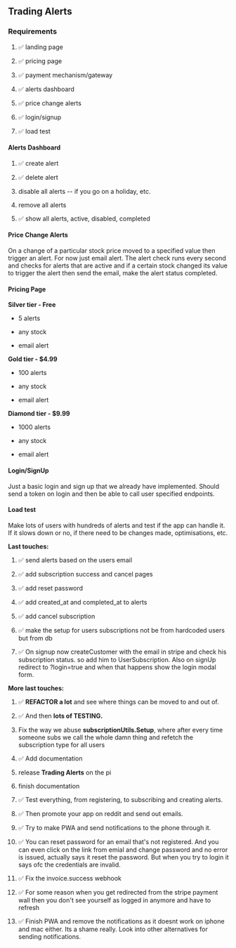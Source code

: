 <h2><strong>Trading Alerts</strong></h2>
<p></p>
<h3>Requirements</h3>
<ol>
  <li><p>✅ landing page</p></li>
  <li><p>✅ pricing page</p></li>
  <li><p>✅ payment mechanism/gateway</p></li>
  <li><p>✅ alerts dashboard</p></li>
  <li><p>✅ price change alerts</p></li>
  <li><p>✅ login/signup</p></li>
  <li><p>✅ load test</p></li>
</ol>
<p></p>
<h4>Alerts Dashboard</h4>
<ol>
  <li><p>✅ create alert</p></li>
  <li><p>✅ delete alert</p></li>
  <li><p>disable all alerts -- if you go on a holiday, etc.</p></li>
  <li><p>remove all alerts</p></li>
  <li><p>✅ show all alerts, active, disabled, completed</p></li>
</ol>
<p></p>
<h4>Price Change Alerts</h4>
<p>
  On a change of a particular stock price moved to a specified value then
  trigger an alert. For now just email alert. The alert check runs every second
  and checks for alerts that are active and if a certain stock changed its value
  to trigger the alert then send the email, make the alert status completed.
</p>
<p></p>
<h4>Pricing Page</h4>
<p><strong>Silver tier - Free</strong></p>
<ul>
  <li><p>5 alerts</p></li>
  <li><p>any stock</p></li>
  <li><p>email alert</p></li>
</ul>
<p></p>
<p><strong>Gold tier - $4.99</strong></p>
<ul>
  <li><p>100 alerts</p></li>
  <li><p>any stock</p></li>
  <li><p>email alert</p></li>
</ul>
<p></p>
<p><strong>Diamond tier - $9.99</strong></p>
<ul>
  <li><p>1000 alerts</p></li>
  <li><p>any stock</p></li>
  <li>
    <p>email alert</p>
    <p></p>
  </li>
</ul>
<p></p>
<h4>Login/SignUp</h4>
<p>
  Just a basic login and sign up that we already have implemented. Should send a
  token on login and then be able to call user specified endpoints.
</p>
<p></p>
<h4>Load test</h4>
<p>
  Make lots of users with hundreds of alerts and test if the app can handle it.
  If it slows down or no, if there need to be changes made, optimisations, etc.
</p>
<p></p>
<p><strong>Last touches:</strong></p>
<ol>
  <li><p>✅ send alerts based on the users email</p></li>
  <li><p>✅ add subscription success and cancel pages</p></li>
  <li><p>✅ add reset password</p></li>
  <li><p>✅ add created_at and completed_at to alerts</p></li>
  <li><p>✅ add cancel subscription</p></li>
  <li>
    <p>
      ✅ make the setup for users subscriptions not be from hardcoded users but
      from db
    </p>
  </li>
  <li>
    <p>
      ✅ On signup now createCustomer with the email in stripe and check his
      subscription status. so add him to UserSubscription. Also on signUp
      redirect to ?login=true and when that happens show the login modal form.
    </p>
  </li>
</ol>
<p><strong>More last touches:</strong></p>

<ol>
  <li>
    <p>
      ✅ <strong>REFACTOR a lot</strong> and see where things can be moved to
      and out of.
    </p>
  </li>
  <li>
    <p>✅ And then <strong>lots of TESTING.</strong></p>
  </li>
  <li>
    <p>
      Fix the way we abuse <strong>subscriptionUtils.Setup</strong>, where after
      every time someone subs we call the whole damn thing and refetch the
      subscription type for all users
    </p>
  </li>
  <li><p>✅ Add documentation</p></li>
  <li>
    <p>release <strong>Trading Alerts</strong> on the pi</p>
  </li>
  <li><p>finish documentation</p></li>
  <li><p>✅ Test everything, from registering, to subscribing and creating alerts.</p></li>
  <li><p>✅ Then promote your app on reddit and send out emails.</p></li>
  <li><p>✅ Try to make PWA and send notifications to the phone through it.</p></li>
  <li><p>✅ You can reset password for an email that's not registered. And you can even click on the link from emial and change password and no error is issued, actually says it reset the password. But when you try to login it says ofc the credentials are invalid.</p></li>
  <li><p>✅ Fix the invoice.success webhook</p></li>
  <li><p>✅ For some reason when you get redirected from the stripe payment wall then you don't see yourself as logged in anymore and have to refresh</p></li>
  <li><p>✅ Finish PWA and remove the notifications as it doesnt work on iphone and mac either. Its a shame really. Look into other alternatives for sending notifications.</p></li>


</ol>

<p></p>

